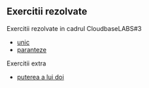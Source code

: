 Exercitii rezolvate
-------------------

Exercitii rezolvate in cadrul CloudbaseLABS#3
- [unic](unic/)
- [paranteze](paranteze/)

Exercitii extra
- [puterea a lui doi](extra/putere/)